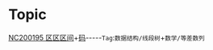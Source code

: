 # Topic

[NC200195 区区区间](https://ac.nowcoder.com/acm/problem/200195)+[码](https://ac.nowcoder.com/acm/contest/view-submission?submissionId=48744852&returnHomeType=1&uid=105419968)-----`Tag`:`数据结构/线段树`+`数学/等差数列`

